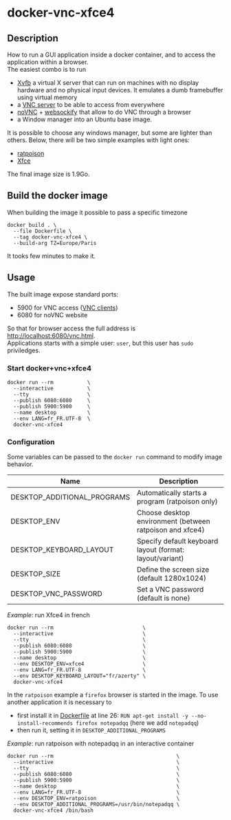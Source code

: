 # docker-vnc-xfce4

## Description

How to run a GUI application inside a docker container, and to access the application within a browser.  
The easiest combo is to run 
- [Xvfb](https://www.x.org/releases/X11R7.6/doc/man/man1/Xvfb.1.xhtml) a virtual X server that can run on machines with no display hardware and no physical input devices. It emulates a dumb framebuffer using virtual memory
- a [VNC server](https://github.com/LibVNC/x11vnc) to be able to access from everywhere
- [noVNC](https://github.com/novnc/noVNC) + [websockify](https://github.com/novnc/websockify) that allow to do VNC through a browser
- a Window manager
into an Ubuntu base image.

It is possible to choose any windows manager, but some are lighter than others. Below, there will be two simple examples with light ones:
- [ratpoison](http://www.nongnu.org/ratpoison/)
- [Xfce](https://www.xfce.org/)

The final image size is 1.9Go.

## Build the docker image

When building the image it possible to pass a specific timezone

    docker build . \
      --file Dockerfile \
      --tag docker-vnc-xfce4 \
      --build-arg TZ=Europe/Paris

It tooks few minutes to make it.

## Usage

The built image expose standard ports:
- 5900 for VNC access ([VNC clients](https://www.realvnc.com/en/connect/download/viewer/))
- 6080 for noVNC website

So that for browser access the full address is [http://localhost:6080/vnc.html](http://localhost:6080/vnc.html).  
Applications starts with a simple user: `user`, but this user has `sudo` priviledges.  

### Start docker+vnc+xfce4

    docker run --rm           \
      --interactive           \
      --tty                   \
      --publish 6080:6080     \
      --publish 5900:5900     \
      --name desktop          \
      --env LANG=fr_FR.UTF-8  \
      docker-vnc-xfce4

### Configuration

Some variables can be passed to the `docker run` command to modify image behavior.

| Name                         | Description                                              |
| ---------------------------- | ---------------------------------------------------------|
| DESKTOP_ADDITIONAL_PROGRAMS  | Automatically starts a program (ratpoison only)          |
| DESKTOP_ENV                  | Choose desktop environment (between ratpoison and xfce4) |
| DESKTOP_KEYBOARD_LAYOUT      | Specify default keyboard layout (format: layout/variant) |
| DESKTOP_SIZE                 | Define the screen size (default 1280x1024)               |
| DESKTOP_VNC_PASSWORD         | Set a VNC password (default is none)                     |

_Example_: run Xfce4 in french

    docker run --rm                             \
      --interactive                             \
      --tty                                     \
      --publish 6080:6080                       \
      --publish 5900:5900                       \
      --name desktop                            \
      --env DESKTOP_ENV=xfce4                   \
      --env LANG=fr_FR.UTF-8                    \
      --env DESKTOP_KEYBOARD_LAYOUT="fr/azerty" \
      docker-vnc-xfce4

In the `ratpoison` example a `firefox` browser is started in the image. To use another application it is necessary to

- first install it in [Dockerfile](Dockerfile) at line 26: `RUN	apt-get install -y --no-install-recommends firefox notepadqq` (here we add `notepadqq`)
- then run it, setting it in `DESKTOP_ADDITIONAL_PROGRAMS`

_Example_: run ratpoison with notepadqq in an interactive container

    docker run --rm                                        \
      --interactive                                        \
      --tty                                                \
      --publish 6080:6080                                  \
      --publish 5900:5900                                  \
      --name desktop                                       \
      --env LANG=fr_FR.UTF-8                               \
      --env DESKTOP_ENV=ratpoison                          \
      --env DESKTOP_ADDITIONAL_PROGRAMS=/usr/bin/notepadqq \
      docker-vnc-xfce4 /bin/bash
